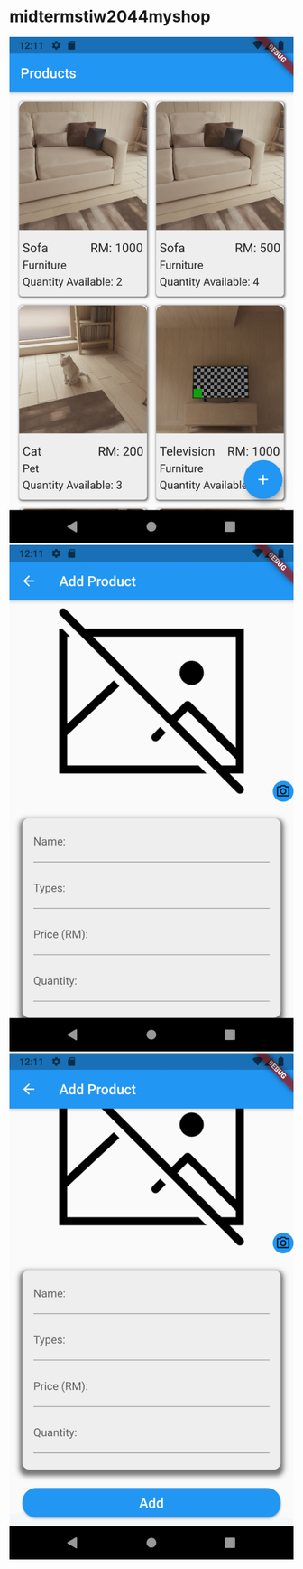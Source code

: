 # midtermstiw2044myshop

![output](https://github.com/ngshenmeng2401/271059-STIW2044-MidTerm/blob/master/Output/Screenshot_1621426264.png)
![output](https://github.com/ngshenmeng2401/271059-STIW2044-MidTerm/blob/master/Output/Screenshot_1621426270.png)
![output](https://github.com/ngshenmeng2401/271059-STIW2044-MidTerm/blob/master/Output/Screenshot_1621426272.png)
